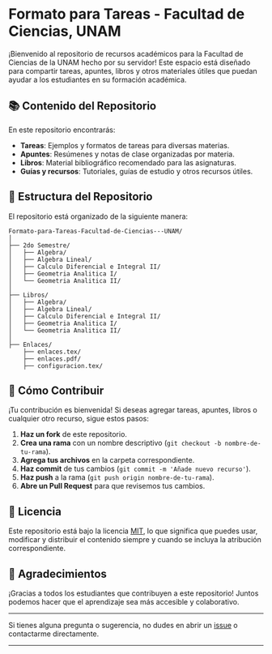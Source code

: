 # Formato para Tareas - Facultad de Ciencias, UNAM

¡Bienvenido al repositorio de recursos académicos para la Facultad de Ciencias de la UNAM hecho por su servidor! Este espacio está diseñado para compartir tareas, apuntes, libros y otros materiales útiles que puedan ayudar a los estudiantes en su formación académica.

## 📚 Contenido del Repositorio

En este repositorio encontrarás:

- **Tareas**: Ejemplos y formatos de tareas para diversas materias.
- **Apuntes**: Resúmenes y notas de clase organizadas por materia.
- **Libros**: Material bibliográfico recomendado para las asignaturas.
- **Guías y recursos**: Tutoriales, guías de estudio y otros recursos útiles.

## 📂 Estructura del Repositorio

El repositorio está organizado de la siguiente manera:

```
Formato-para-Tareas-Facultad-de-Ciencias---UNAM/
│
├── 2do Semestre/
│   ├── Algebra/
│   ├── Algebra Lineal/
│   ├── Calculo Diferencial e Integral II/
│   ├── Geometria Analitica I/
│   └── Geometria Analitica II/
│
├── Libros/
│   ├── Algebra/
│   ├── Algebra Lineal/
│   ├── Calculo Diferencial e Integral II/
│   ├── Geometria Analitica I/
│   └── Geometria Analitica II/
│
├── Enlaces/
    ├── enlaces.tex/
    ├── enlaces.pdf/
    ├── configuracion.tex/

```

## 🚀 Cómo Contribuir

¡Tu contribución es bienvenida! Si deseas agregar tareas, apuntes, libros o cualquier otro recurso, sigue estos pasos:

1. **Haz un fork** de este repositorio.
2. **Crea una rama** con un nombre descriptivo (`git checkout -b nombre-de-tu-rama`).
3. **Agrega tus archivos** en la carpeta correspondiente.
4. **Haz commit** de tus cambios (`git commit -m 'Añade nuevo recurso'`).
5. **Haz push** a la rama (`git push origin nombre-de-tu-rama`).
6. **Abre un Pull Request** para que revisemos tus cambios.

## 📜 Licencia

Este repositorio está bajo la licencia [MIT](LICENSE), lo que significa que puedes usar, modificar y distribuir el contenido siempre y cuando se incluya la atribución correspondiente.

## 🙌 Agradecimientos

¡Gracias a todos los estudiantes que contribuyen a este repositorio! Juntos podemos hacer que el aprendizaje sea más accesible y colaborativo.

---

Si tienes alguna pregunta o sugerencia, no dudes en abrir un [issue](https://github.com/SubakatLC/Formato-para-Tareas-Facultad-de-Ciencias---UNAM/issues) o contactarme directamente.

---
